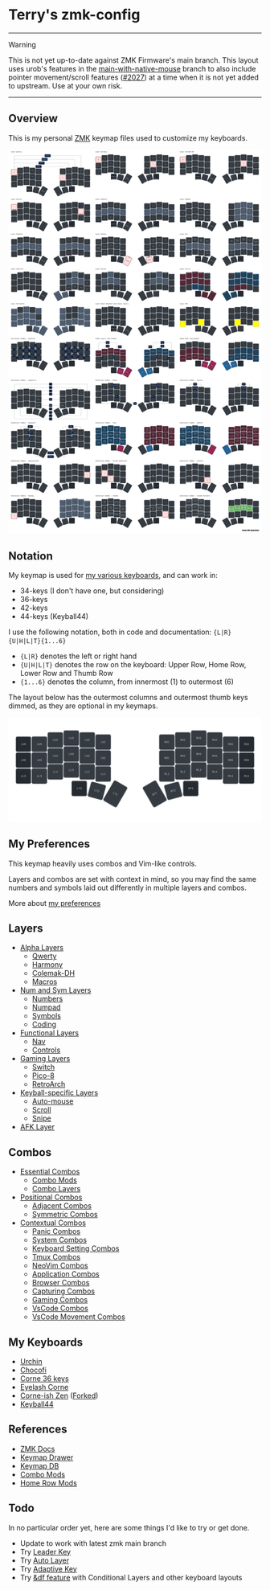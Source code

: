 # Terry's zmk-config

---

> [!WARNING]
> This is not yet up-to-date against ZMK Firmware's main branch.
> This layout uses urob's features in the [main-with-native-mouse](https://github.com/urob/zmk/tree/main-with-native-mouse) branch to also include pointer movement/scroll features ([#2027](https://github.com/zmkfirmware/zmk/pull/2027)) at a time when it is not yet added to upstream. Use at your own risk.

---

## Overview

This is my personal [ZMK](https://zmk.dev) keymap files used to customize my keyboards.

![layout](./images/keymap-drawer-complete.svg)

## Notation

My keymap is used for [my various keyboards](#my-keyboards), and can work in:
- 34-keys (I don't have one, but considering)
- 36-keys
- 42-keys
- 44-keys (Keyball44)

I use the following notation, both in code and documentation: `{L|R}{U|H|L|T}{1...6}`

- `{L|R}` denotes the left or right hand
- `{U|H|L|T}` denotes the row on the keyboard: Upper Row, Home Row, Lower Row and Thumb Row
- `{1...6}` denotes the column, from innermost (1) to outermost (6)

The layout below has the outermost columns and outermost thumb keys dimmed, as they are optional in my keymaps.

![Corne Notation](./images/keymap-drawer-notation.svg)

## My Preferences

This keymap heavily uses combos and Vim-like controls.

Layers and combos are set with context in mind, so you may find the same numbers and symbols laid out differently in multiple layers and combos.

More about [my preferences](./docs/preferences.md)

## Layers

- [Alpha Layers](./docs/layers.md#alpha-layers)
  - [Qwerty](./docs/layers.md#qwerty-layout)
  - [Harmony](./docs/layers.md#harmony-layout)
  - [Colemak-DH](./docs/layers.md#colemak-dh-layout)
  - [Macros](./docs/layers.md#macros-layout)
- [Num and Sym Layers](./docs/layers.md#num-layers)
  - [Numbers](./docs/layers.md#numbers)
  - [Numpad](./docs/layers.md#numpad)
  - [Symbols](./docs/layers.md#symbols)
  - [Coding](./docs/layers.md#coding)
- [Functional Layers](./docs/layers.md#functional-layers)
  - [Nav](./docs/layers.md#nav)
  - [Controls](./docs/layers.md#controls)
- [Gaming Layers](./docs/layers.md#gaming-layers)
  - [Switch](./docs/layers.md#switch)
  - [Pico-8](./docs/layers.md#pico-8)
  - [RetroArch](./docs/layers.md#retroarch)
- [Keyball-specific Layers](./docs/layers.md#keyball-specific-layers)
  - [Auto-mouse](./docs/layers.md#auto-mouse)
  - [Scroll](./docs/layers.md#scroll)
  - [Snipe](./docs/layers.md#snipe)
- [AFK Layer](./docs/layers.md#afk-layer)

## Combos

- [Essential Combos](./docs/combos.md#essential-combos)
  - [Combo Mods](./docs/combos.md#combos-mods)
  - [Combo Layers](./docs/combos.md#combo-layers)
- [Positional Combos](./docs/combos.md#positional-combos)
  - [Adjacent Combos](./docs/combos.md#adjacent-combos)
  - [Symmetric Combos](./docs/combos.md#symmetric-combos)
- [Contextual Combos](./docs/combos.md#contextual-combos)
  - [Panic Combos](./docs/combos.md#panic-combos)
  - [System Combos](./docs/combos.md#system-combos)
  - [Keyboard Setting Combos](./docs/combos.md#keyboard-combos)
  - [Tmux Combos](./docs/combos.md#tmux-combos)
  - [NeoVim Combos](./docs/combos.md#neovim-combos)
  - [Application Combos](./docs/combos.md#application-combos)
  - [Browser Combos](./docs/combos.md#browser-combos)
  - [Capturing Combos](./docs/combos.md#capturing-combos)
  - [Gaming Combos](./docs/combos.md#gaming-combos)
  - [VsCode Combos](./docs/combos.md#vscode-combos)
  - [VsCode Movement Combos](./docs/combos.md#vscode-movement-combos)

<!-- TODO: Doc: Diagonal Combos -->

<!--
## TODO: Doc: Special Features

- Thumb Shift
- Caps Word
- Repeat Key
- Mouse Keys
- Coding Macros
-->

## My Keyboards

- [Urchin](./config/urchin.md)
- [Chocofi](./config/corne.md)
- [Corne 36 keys](./config/corne.md)
- [Eyelash Corne](./config/eyelash_corne.md)
- [Corne-ish Zen](./config/corneish_zen.md) ([Forked](https://github.com/a741725193/zmk-config-zen-2))
- [Keyball44](./config/keyball44.md)

## References

- [ZMK Docs](https://zmk.dev/docs)
- [Keymap Drawer](https://github.com/caksoylar/keymap-drawer)
- [Keymap DB](https://keymapdb.com/)
- [Combo Mods](https://jasoncarloscox.com/writing/combo-mods/)
- [Home Row Mods](https://precondition.github.io/home-row-mods)

## Todo

In no particular order yet, here are some things I'd like to try or get done.

- Update to work with latest zmk main branch
- Try [Leader Key](https://github.com/urob/zmk-leader-key)
- Try [Auto Layer](https://github.com/urob/zmk-auto-layer)
- Try [Adaptive Key](https://github.com/urob/zmk-adaptive-key)
- Try [&amp;df feature](https://github.com/zmkfirmware/zmk/issues/1299) with Conditional Layers and other keyboard layouts
